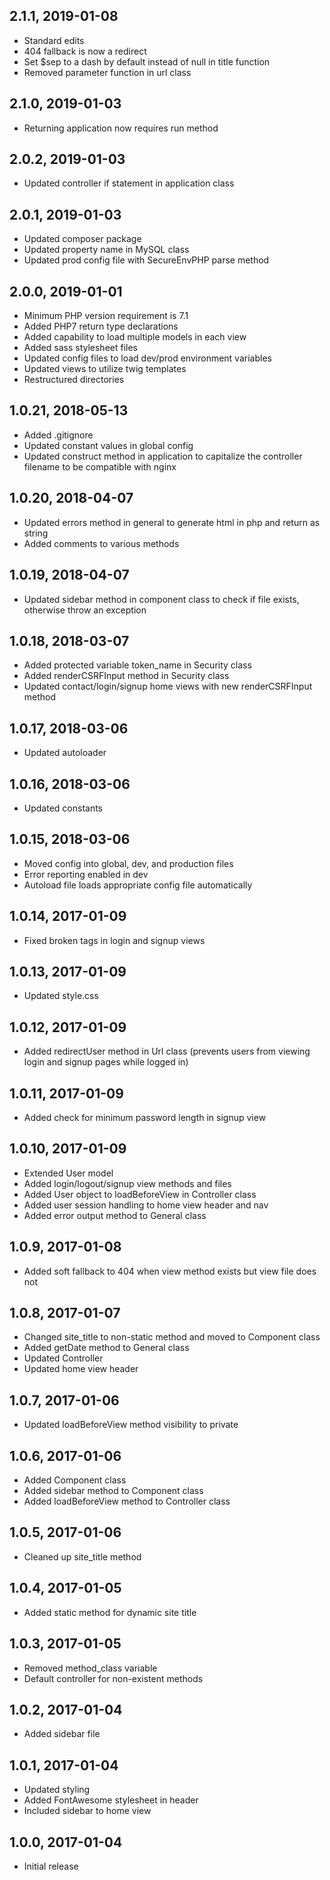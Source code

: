 ## 2.1.1, 2019-01-08
- Standard edits
- 404 fallback is now a redirect
- Set $sep to a dash by default instead of null in title function
- Removed parameter function in url class

## 2.1.0, 2019-01-03
- Returning application now requires run method

## 2.0.2, 2019-01-03
- Updated controller if statement in application class

## 2.0.1, 2019-01-03
- Updated composer package
- Updated property name in MySQL class
- Updated prod config file with SecureEnvPHP parse method

## 2.0.0, 2019-01-01
- Minimum PHP version requirement is 7.1
- Added PHP7 return type declarations
- Added capability to load multiple models in each view
- Added sass stylesheet files
- Updated config files to load dev/prod environment variables
- Updated views to utilize twig templates
- Restructured directories

## 1.0.21, 2018-05-13
- Added .gitignore
- Updated constant values in global config
- Updated construct method in application to capitalize the controller filename to be compatible with nginx

## 1.0.20, 2018-04-07
- Updated errors method in general to generate html in php and return as string
- Added comments to various methods

## 1.0.19, 2018-04-07
- Updated sidebar method in component class to check if file exists, otherwise throw an exception

## 1.0.18, 2018-03-07
- Added protected variable token_name in Security class
- Added renderCSRFInput method in Security class
- Updated contact/login/signup home views with new renderCSRFInput method

## 1.0.17, 2018-03-06
- Updated autoloader

## 1.0.16, 2018-03-06
- Updated constants

## 1.0.15, 2018-03-06
- Moved config into global, dev, and production files
- Error reporting enabled in dev
- Autoload file loads appropriate config file automatically

## 1.0.14, 2017-01-09
- Fixed broken tags in login and signup views

## 1.0.13, 2017-01-09
- Updated style.css

## 1.0.12, 2017-01-09
- Added redirectUser method in Url class (prevents users from viewing login and signup pages while logged in)

## 1.0.11, 2017-01-09
- Added check for minimum password length in signup view

## 1.0.10, 2017-01-09
- Extended User model
- Added login/logout/signup view methods and files
- Added User object to loadBeforeView in Controller class
- Added user session handling to home view header and nav
- Added error output method to General class

## 1.0.9, 2017-01-08
- Added soft fallback to 404 when view method exists but view file does not

## 1.0.8, 2017-01-07
- Changed site_title to non-static method and moved to Component class
- Added getDate method to General class
- Updated Controller
- Updated home view header

## 1.0.7, 2017-01-06
- Updated loadBeforeView method visibility to private

## 1.0.6, 2017-01-06
- Added Component class
- Added sidebar method to Component class
- Added loadBeforeView method to Controller class

## 1.0.5, 2017-01-06
- Cleaned up site_title method

## 1.0.4, 2017-01-05
- Added static method for dynamic site title

## 1.0.3, 2017-01-05
- Removed method_class variable
- Default controller for non-existent methods

## 1.0.2, 2017-01-04
- Added sidebar file

## 1.0.1, 2017-01-04
- Updated styling
- Added FontAwesome stylesheet in header
- Included sidebar to home view

## 1.0.0, 2017-01-04
- Initial release